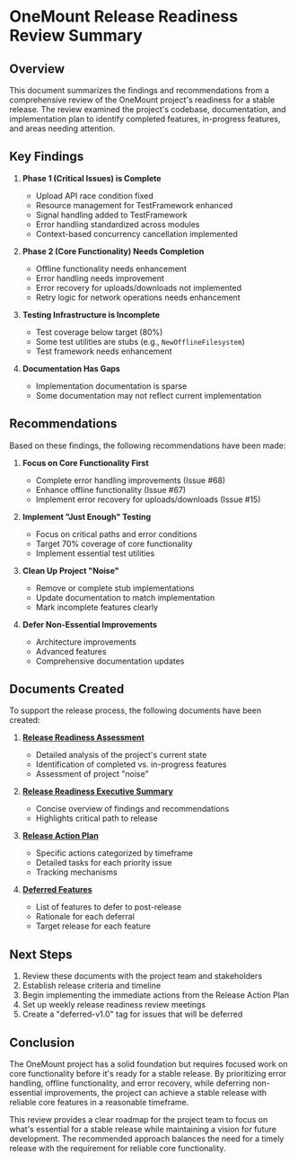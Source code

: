 # OneMount Release Readiness Review Summary

## Overview

This document summarizes the findings and recommendations from a comprehensive review of the OneMount project's readiness for a stable release. The review examined the project's codebase, documentation, and implementation plan to identify completed features, in-progress features, and areas needing attention.

## Key Findings

1. **Phase 1 (Critical Issues) is Complete**
   - Upload API race condition fixed
   - Resource management for TestFramework enhanced
   - Signal handling added to TestFramework
   - Error handling standardized across modules
   - Context-based concurrency cancellation implemented

2. **Phase 2 (Core Functionality) Needs Completion**
   - Offline functionality needs enhancement
   - Error handling needs improvement
   - Error recovery for uploads/downloads not implemented
   - Retry logic for network operations needs enhancement

3. **Testing Infrastructure is Incomplete**
   - Test coverage below target (80%)
   - Some test utilities are stubs (e.g., `NewOfflineFilesystem`)
   - Test framework needs enhancement

4. **Documentation Has Gaps**
   - Implementation documentation is sparse
   - Some documentation may not reflect current implementation

## Recommendations

Based on these findings, the following recommendations have been made:

1. **Focus on Core Functionality First**
   - Complete error handling improvements (Issue #68)
   - Enhance offline functionality (Issue #67)
   - Implement error recovery for uploads/downloads (Issue #15)

2. **Implement "Just Enough" Testing**
   - Focus on critical paths and error conditions
   - Target 70% coverage of core functionality
   - Implement essential test utilities

3. **Clean Up Project "Noise"**
   - Remove or complete stub implementations
   - Update documentation to match implementation
   - Mark incomplete features clearly

4. **Defer Non-Essential Improvements**
   - Architecture improvements
   - Advanced features
   - Comprehensive documentation updates

## Documents Created

To support the release process, the following documents have been created:

1. **[Release Readiness Assessment](release_readiness_assessment.md)**
   - Detailed analysis of the project's current state
   - Identification of completed vs. in-progress features
   - Assessment of project "noise"

2. **[Release Readiness Executive Summary](release_readiness_executive_summary.md)**
   - Concise overview of findings and recommendations
   - Highlights critical path to release

3. **[Release Action Plan](release_action_plan.md)**
   - Specific actions categorized by timeframe
   - Detailed tasks for each priority issue
   - Tracking mechanisms

4. **[Deferred Features](deferred_features.md)**
   - List of features to defer to post-release
   - Rationale for each deferral
   - Target release for each feature

## Next Steps

1. Review these documents with the project team and stakeholders
2. Establish release criteria and timeline
3. Begin implementing the immediate actions from the Release Action Plan
4. Set up weekly release readiness review meetings
5. Create a "deferred-v1.0" tag for issues that will be deferred

## Conclusion

The OneMount project has a solid foundation but requires focused work on core functionality before it's ready for a stable release. By prioritizing error handling, offline functionality, and error recovery, while deferring non-essential improvements, the project can achieve a stable release with reliable core features in a reasonable timeframe.

This review provides a clear roadmap for the project team to focus on what's essential for a stable release while maintaining a vision for future development. The recommended approach balances the need for a timely release with the requirement for reliable core functionality.